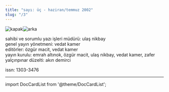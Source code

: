 ```yaml
---
title: "sayı: üç - haziran/temmuz 2002"
slug: "/3"
---
```


![kapak](/img/ky03_00a_zaferyalcinpinar.jpg)![arka](/img/ky03_36.jpg)

sahibi ve sorumlu yazı işleri müdürü: ulaş nikbay  
genel yayın yönetmeni: vedat kamer  
editörler: özgür macit, vedat kamer  
yayın kurulu: emrah altınok, özgür macit, ulaş nikbay, vedat kamer, zafer yalçınpınar
düzelti: akın demirci

issn: 1303-3476

---
import DocCardList from '@theme/DocCardList';

<DocCardList />
